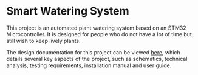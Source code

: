 # Smart Watering System

This project is an automated plant watering system based on an STM32 Microcontroller. It is designed for people who do not have a lot of time but still wish to keep lively plants. 

The design documentation for this project can be viewed [here](https://docs.google.com/document/d/1dpJs_5HEO8BCZCeTizvoUndt6LGnVt2qL2AEH_DS_6E/edit?tab=t.0), which details several key aspects of the project, such as schematics, technical analysis, testing requirements, installation manual and user guide.  

